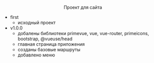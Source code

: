 <p align="center">Проект для сайта</p>


- first
    - исходный проект
- v1.0.0
    - добалены библиотеки primevue, vue, vue-router, primeicons, bootstrap, @vueuse/head
    - главная страница приложения
    - созданы базовые маршруты
    - добавлено меню












